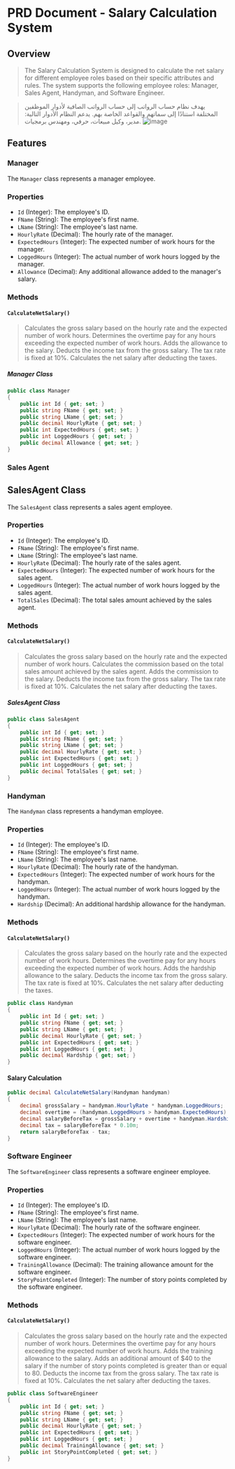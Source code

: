 # PRD Document - Salary Calculation System

## Overview
>The Salary Calculation System is designed to calculate the net salary for different employee roles based on their specific attributes and rules. The system supports the following employee roles: Manager, Sales Agent, Handyman, and Software Engineer.

>يهدف نظام حساب الرواتب إلى حساب الرواتب الصافية لأدوار الموظفين المختلفة استنادًا إلى سماتهم والقواعد الخاصة بهم. يدعم النظام الأدوار التالية: مدير، وكيل مبيعات، حرفي، ومهندس برمجيات.
![image](https://github.com/metigator/OOP012-Inheritance/assets/87314838/e72cdca9-b28a-41bc-8f09-14f352a626e3)




## Features

### Manager

The `Manager` class represents a manager employee.


### Properties

- `Id` (Integer): The employee's ID.
- `FName` (String): The employee's first name.
- `LName` (String): The employee's last name.
- `HourlyRate` (Decimal): The hourly rate of the manager.
- `ExpectedHours` (Integer): The expected number of work hours for the manager.
- `LoggedHours` (Integer): The actual number of work hours logged by the manager.
- `Allowance` (Decimal): Any additional allowance added to the manager's salary.

### Methods

#### `CalculateNetSalary()`

>Calculates the gross salary based on the hourly rate and the expected number of work hours.
Determines the overtime pay for any hours exceeding the expected number of work hours.
Adds the allowance to the salary.
Deducts the income tax from the gross salary. The tax rate is fixed at 10%.
Calculates the net salary after deducting the taxes.

##### Manager Class
```csharp
public class Manager
{
    public int Id { get; set; }
    public string FName { get; set; }
    public string LName { get; set; }
    public decimal HourlyRate { get; set; }
    public int ExpectedHours { get; set; }
    public int LoggedHours { get; set; }
    public decimal Allowance { get; set; }
}
```

### Sales Agent

## SalesAgent Class

The `SalesAgent` class represents a sales agent employee.

### Properties

- `Id` (Integer): The employee's ID.
- `FName` (String): The employee's first name.
- `LName` (String): The employee's last name.
- `HourlyRate` (Decimal): The hourly rate of the sales agent.
- `ExpectedHours` (Integer): The expected number of work hours for the sales agent.
- `LoggedHours` (Integer): The actual number of work hours logged by the sales agent.
- `TotalSales` (Decimal): The total sales amount achieved by the sales agent.

### Methods

#### `CalculateNetSalary()`

>Calculates the gross salary based on the hourly rate and the expected number of work hours.
Calculates the commission based on the total sales amount achieved by the sales agent.
Adds the commission to the salary.
Deducts the income tax from the gross salary. The tax rate is fixed at 10%.
Calculates the net salary after deducting the taxes.

##### SalesAgent Class
```csharp
public class SalesAgent
{
    public int Id { get; set; }
    public string FName { get; set; }
    public string LName { get; set; }
    public decimal HourlyRate { get; set; }
    public int ExpectedHours { get; set; }
    public int LoggedHours { get; set; }
    public decimal TotalSales { get; set; }
}
```

### Handyman

The `Handyman` class represents a handyman employee.

### Properties

- `Id` (Integer): The employee's ID.
- `FName` (String): The employee's first name.
- `LName` (String): The employee's last name.
- `HourlyRate` (Decimal): The hourly rate of the handyman.
- `ExpectedHours` (Integer): The expected number of work hours for the handyman.
- `LoggedHours` (Integer): The actual number of work hours logged by the handyman.
- `Hardship` (Decimal): An additional hardship allowance for the handyman.

### Methods

#### `CalculateNetSalary()`

>Calculates the gross salary based on the hourly rate and the expected number of work hours.
Determines the overtime pay for any hours exceeding the expected number of work hours.
Adds the hardship allowance to the salary.
Deducts the income tax from the gross salary. The tax rate is fixed at 10%.
Calculates the net salary after deducting the taxes.

```csharp
public class Handyman
{
    public int Id { get; set; }
    public string FName { get; set; }
    public string LName { get; set; }
    public decimal HourlyRate { get; set; }
    public int ExpectedHours { get; set; }
    public int LoggedHours { get; set; }
    public decimal Hardship { get; set; }
}
```
#### Salary Calculation
```csharp
public decimal CalculateNetSalary(Handyman handyman)
{
    decimal grossSalary = handyman.HourlyRate * handyman.LoggedHours;
    decimal overtime = (handyman.LoggedHours > handyman.ExpectedHours) ? (handyman.LoggedHours - handyman.ExpectedHours) * handyman.HourlyRate * 1.5m : 0;
    decimal salaryBeforeTax = grossSalary + overtime + handyman.Hardship;
    decimal tax = salaryBeforeTax * 0.10m;
    return salaryBeforeTax - tax;
}
```

### Software Engineer

The `SoftwareEngineer` class represents a software engineer employee.

### Properties

- `Id` (Integer): The employee's ID.
- `FName` (String): The employee's first name.
- `LName` (String): The employee's last name.
- `HourlyRate` (Decimal): The hourly rate of the software engineer.
- `ExpectedHours` (Integer): The expected number of work hours for the software engineer.
- `LoggedHours` (Integer): The actual number of work hours logged by the software engineer.
- `TrainingAllowance` (Decimal): The training allowance amount for the software engineer.
- `StoryPointCompleted` (Integer): The number of story points completed by the software engineer.

### Methods

#### `CalculateNetSalary()`

>Calculates the gross salary based on the hourly rate and the expected number of work hours.
Determines the overtime pay for any hours exceeding the expected number of work hours.
Adds the training allowance to the salary.
Adds an additional amount of $40 to the salary if the number of story points completed is greater than or equal to 80.
Deducts the income tax from the gross salary. The tax rate is fixed at 10%.
Calculates the net salary after deducting the taxes.

```csharp
public class SoftwareEngineer
{
    public int Id { get; set; }
    public string FName { get; set; }
    public string LName { get; set; }
    public decimal HourlyRate { get; set; }
    public int ExpectedHours { get; set; }
    public int LoggedHours { get; set; }
    public decimal TrainingAllowance { get; set; }
    public int StoryPointCompleted { get; set; }
}
```

